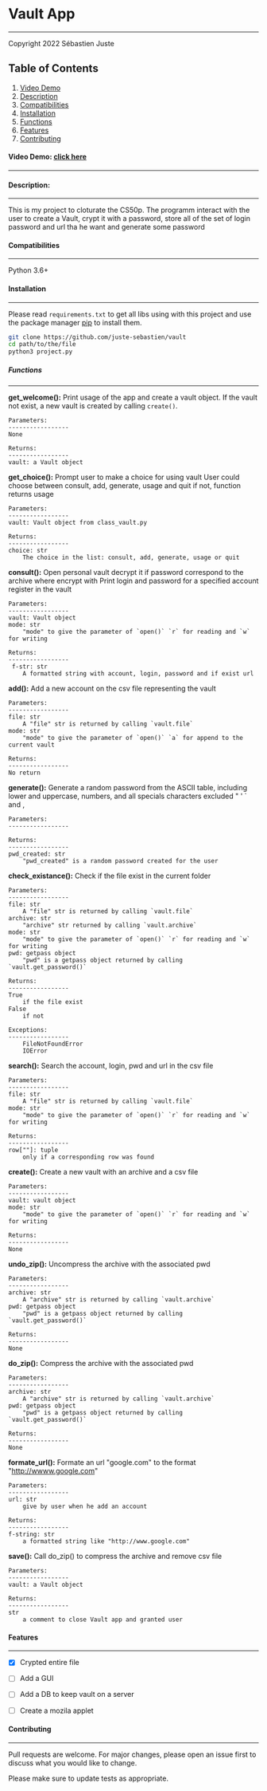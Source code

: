 # Vault App
***
Copyright 2022 Sébastien Juste


## Table of Contents
1. [Video Demo](#video-demo)
2. [Description](#description)
3. [Compatibilities](#compatibilities)
4. [Installation](#installation)
5. [Functions](#functions)
6. [Features](#features)
7. [Contributing](#contributing)


#### Video Demo: [click here](https://youtu.be/gkvQTWA7YEw)
***


#### Description:
***
This is my project to cloturate the CS50p. The programm interact with the user to create a Vault, crypt it with a password, store all of the set of login password and url tha he want and generate some password


#### Compatibilities
***
Python 3.6+


#### Installation
***
Please read `requirements.txt` to get all libs using with this project and use the package manager [pip](https://pip.pypa.io/en/stable/) to install them.

```bash
git clone https://github.com/juste-sebastien/vault
cd path/to/the/file
python3 project.py
```


##### Functions
***

**get_welcome():**
    Print usage of the app and create a vault object. If the vault not exist,
    a new vault is created by calling `create()`.

    Parameters:
    -----------------
    None

    Returns:
    -----------------
    vault: a Vault object

**get_choice():**
    Prompt user to make a choice for using vault
    User could choose between consult, add, generate, usage and quit 
    if not, function returns usage

    Parameters:
    -----------------
    vault: Vault object from class_vault.py

    Returns:
    -----------------
    choice: str
        The choice in the list: consult, add, generate, usage or quit


**consult():**
    Open personal vault decrypt it if password correspond to the archive where encrypt with
    Print login and password for a specified account register in the vault

    Parameters:
    -----------------
    vault: Vault object
    mode: str
        "mode" to give the parameter of `open()` `r` for reading and `w` for writing

    Returns:
    -----------------
     f-str: str
        A formatted string with account, login, password and if exist url


**add():**
    Add a new account on the csv file representing the vault

    Parameters:
    -----------------
    file: str
        A "file" str is returned by calling `vault.file`
    mode: str
        "mode" to give the parameter of `open()` `a` for append to the current vault

    Returns:
    -----------------
    No return


**generate():**
    Generate a random password from the ASCII table, including lower and uppercase,
    numbers, and all specials characters excluded " ' ` and ,

    Parameters:
    -----------------

    Returns:
    -----------------
    pwd_created: str
        "pwd_created" is a random password created for the user



**check_existance():**
    Check if the file exist in the current folder
    
    Parameters:
    -----------------
    file: str
        A "file" str is returned by calling `vault.file`
    archive: str
        "archive" str returned by calling `vault.archive`
    mode: str
        "mode" to give the parameter of `open()` `r` for reading and `w` for writing
    pwd: getpass object
        "pwd" is a getpass object returned by calling `vault.get_password()`

    Returns:
    -----------------
    True
        if the file exist
    False
        if not

    Exceptions:
    -----------------
        FileNotFoundError
        IOError


**search():**
    Search the account, login, pwd and url in the csv file

    Parameters:
    -----------------
    file: str
        A "file" str is returned by calling `vault.file`
    mode: str
        "mode" to give the parameter of `open()` `r` for reading and `w` for writing

    Returns:
    -----------------
    row[""]: tuple
        only if a corresponding row was found


**create():**
    Create a new vault with an archive and a csv file 

    Parameters:
    -----------------
    vault: vault object
    mode: str
        "mode" to give the parameter of `open()` `r` for reading and `w` for writing

    Returns:
    -----------------
    None


**undo_zip():**
    Uncompress the archive with the associated pwd

    Parameters:
    -----------------
    archive: str
        A "archive" str is returned by calling `vault.archive`
    pwd: getpass object
        "pwd" is a getpass object returned by calling `vault.get_password()`

    Returns:
    -----------------
    None



**do_zip():**
    Compress the archive with the associated pwd

    Parameters:
    -----------------
    archive: str
        A "archive" str is returned by calling `vault.archive`
    pwd: getpass object
        "pwd" is a getpass object returned by calling `vault.get_password()`

    Returns:
    -----------------
    None

**formate_url():**
    Formate an url "google.com" to the format "http://wwww.google.com"

    Parameters:
    -----------------
    url: str
        give by user when he add an account
    
    Returns:
    -----------------
    f-string: str
        a formatted string like "http://www.google.com"

**save():**
    Call do_zip() to compress the archive and remove csv file

    Parameters:
    -----------------
    vault: a Vault object

    Returns:
    -----------------
    str
        a comment to close Vault app and granted user


#### Features
***
- [X] Crypted entire file
- [ ] Add a GUI
- [ ] Add a DB to keep vault on a server
- [ ] Create a mozila applet


#### Contributing
***
Pull requests are welcome. For major changes, please open an issue first to discuss what you would like to change.

Please make sure to update tests as appropriate.